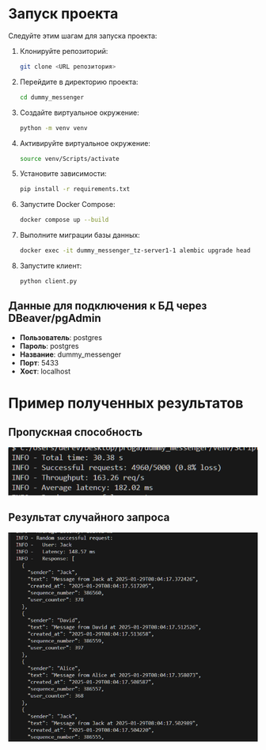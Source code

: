 # Запуск проекта

Следуйте этим шагам для запуска проекта:

1. Клонируйте репозиторий:
    ```sh
    git clone <URL репозитория>
    ```

2. Перейдите в директорию проекта:
    ```sh
    cd dummy_messenger
    ```

3. Создайте виртуальное окружение:
    ```sh
    python -m venv venv
    ```

4. Активируйте виртуальное окружение:
    ```sh
    source venv/Scripts/activate
    ```

5. Установите зависимости:
    ```sh
    pip install -r requirements.txt
    ```

6. Запустите Docker Compose:
    ```sh
    docker compose up --build
    ```

7. Выполните миграции базы данных:
    ```sh
    docker exec -it dummy_messenger_tz-server1-1 alembic upgrade head
    ```

8. Запустите клиент:
    ```sh
    python client.py
    ```

## Данные для подключения к БД через DBeaver/pgAdmin
- **Пользователь**: postgres
- **Пароль**: postgres
- **Название**: dummy_messenger
- **Порт**: 5433
- **Хост**: localhost

# Пример полученных результатов

## Пропускная способность
![Пропускная способность](test.png)

## Результат случайного запроса
![Вывод результата случайного вопроса](image.png)